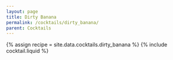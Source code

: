 ```yaml
---
layout: page
title: Dirty Banana
permalink: /cocktails/dirty_banana/
parent: Cocktails
---
```

{% assign recipe = site.data.cocktails.dirty_banana %}
{% include cocktail.liquid %}